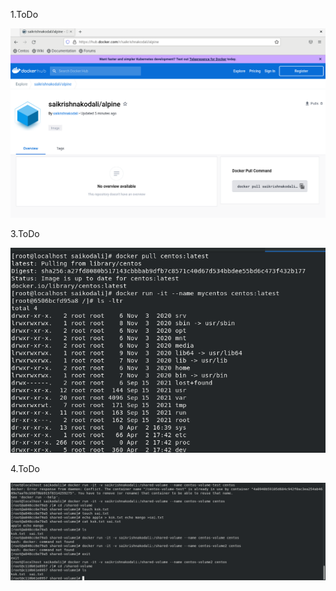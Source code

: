 1.ToDo

![Screenshot 2023-04-01 221932.png](/.attachments/Screenshot%202023-04-01%20221932-09f0f1ca-d2d7-44c6-a235-39bb103795f5.png)


3.ToDo

![Screenshot 2023-04-02 134749.png](/.attachments/Screenshot%202023-04-02%20134749-a42e7834-67dd-44a1-9e48-faf6ec5daf4f.png)


4.ToDo

![Screenshot 2023-04-02 205035.png](/.attachments/Screenshot%202023-04-02%20205035-cc0b70c2-2ea3-44e2-b441-94fc70fd5c40.png)